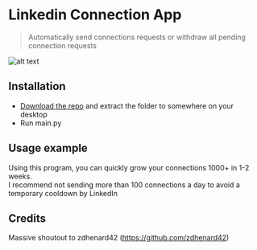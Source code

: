 # Linkedin Connection App
> Automatically send connections requests or withdraw all pending connection requests

<img src="https://imgur.com/45KTGOu.gif" alt="alt text" width="auto" height="auto">

## Installation

- [Download the repo](https://github.com/zdhenard42/Linked_Connect_Bot/archive/refs/tags/V1.0.zip) and extract the folder to somewhere on your desktop 
- Run main.py

## Usage example

Using this program, you can quickly grow your connections 1000+ in 1-2 weeks.  
I recommend not sending more than 100 connections a day to avoid a temporary cooldown by LinkedIn

## Credits

Massive shoutout to zdhenard42 (https://github.com/zdhenard42) 